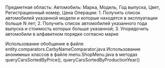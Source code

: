 Предметная область: Автомобиль:
    Марка, Модель, Год выпуска,
    Цвет, Регистрационный номер, Цена
Операции:
    1. Получить список автомобилей указанной
    модели и которые находятся в
    эксплуатации больше N лет;
    2. Получить список автомобилей указанного
    года выпуска и стоимость которых
    больше указанной;
    3. Упорядочить автомобили в алфавитном
    порядке согласно марке


Использование обобщение в файле entity.comparators.CarbyNameComparator.java
Использование анонимных классов в файле menu.ShopMenu.java в методах queryCarsSortedByPrice(), queryCarsSortedByProductionYear()